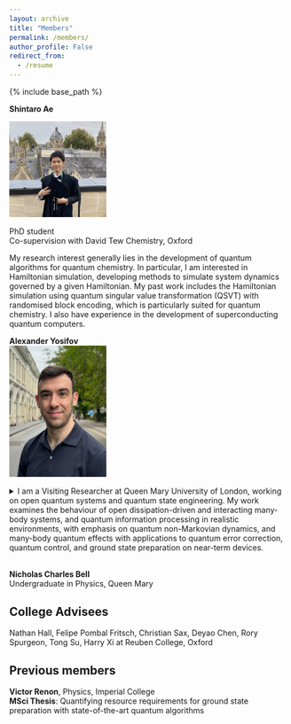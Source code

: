 ```yaml
---
layout: archive
title: "Members"
permalink: /members/
author_profile: False
redirect_from:
  - /resume
---
```


{% include base_path %}

 

**Shintaro Ae**<br>

<img src="/images/Shitaro.png" alt="Description" style="border-radius: 1px; box-shadow: 0 0px 1px rgba(0, 0, 0, 0.02); border: 0px solid #ccc; width: 175px;"> 


PhD student<br>
Co-supervision with David Tew Chemistry, Oxford<br>

My research interest generally lies in the development of quantum algorithms for quantum chemistry. In particular, I am interested in Hamiltonian simulation, developing methods to simulate system dynamics governed by a given Hamiltonian. My past work includes the Hamiltonian simulation using quantum singular value transformation (QSVT) with randomised block encoding, which is particularly suited for quantum chemistry. I also have experience in the development of superconducting quantum computers.<br>


**Alexander Yosifov**<br>
<img src="/images/Alexander.jpg" alt="Description" style="border-radius: 1px; box-shadow: 0 0px 1px rgba(0, 0, 0, 0.02); border: 0px solid #ccc; width: 175px;"> 

<details>
  <summary>I am a Visiting Researcher at Queen Mary University of London, working on open quantum systems and quantum state engineering. My work examines the behaviour of open dissipation-driven and interacting many-body systems, and quantum information processing in realistic environments, with emphasis on quantum non-Markovian dynamics, and many-body quantum effects with applications to quantum error correction, quantum control, and ground state preparation on near-term devices.</summary><br>
Previously, I was a Researcher at the Hong Kong Research Center of Huawei, where I developed quantum-based algorithms for optimization. Prior to that, I was working with Prof. Vlatko Vedral at the University of Oxford, focusing on quantum collision models for steady-state preparation and error mitigation.<br><br>
</details>

<br>

**Nicholas Charles Bell**<br>
Undergraduate in Physics, Queen Mary


<h2>College Advisees</h2>

Nathan Hall, Felipe Pombal Fritsch, Christian Sax, Deyao Chen, Rory Spurgeon, Tong Su, Harry Xi at Reuben College, Oxford


<h2>Previous members</h2>

**Victor Renon**, Physics, Imperial College<br>
**MSci Thesis**: Quantifying resource requirements for ground state preparation with state-of-the-art quantum algorithms


 
